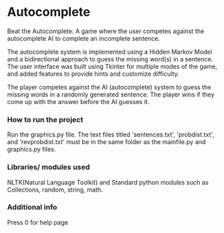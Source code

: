 # Autocomplete

Beat the Autocomplete: A game where the user competes against the autocomplete AI to complete an incomplete sentence.

The autocomplete system is implemented using a Hidden Markov Model and a bidirectional approach to guess the missing word(s) in a sentence. The user interface was built using Tkinter for multiple modes of the game, and added features to provide hints and customize difficulty.

The player competes against the AI (autocomplete) system to guess the missing words in a randomly generated sentence. The player wins if they come up with the answer before the AI guesses it.

### How to run the project
Run the graphics.py file. The text files titled 'sentences.txt', 'probdist.txt', and 'revprobdist.txt' must be in the same folder as the mainfile.py and graphics.py files.

### Libraries/ modules used
NLTK(Natural Language Toolkit) and Standard python modules such as Collections, random, string, math.


### Additional info
Press 0 for help page

